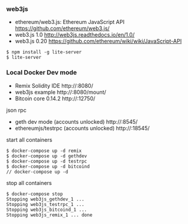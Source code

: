 ### web3js

* ethereum/web3.js: Ethereum JavaScript API https://github.com/ethereum/web3.js/
* web3.js 1.0 http://web3js.readthedocs.io/en/1.0/
* web3.js 0.20 https://github.com/ethereum/wiki/wiki/JavaScript-API

```
$ npm install -g lite-server
$ lite-server
```


### Local Docker Dev mode

* Remix Solidity IDE http://<VMIP>:8080/
* web3js example http://<VMIP>:8080/mount/
* Bitcoin core 0.14.2 http://<VMIP>:12750/

json rpc

* geth dev mode (accounts unlocked) http://<VMIP>:8545/
* ethereumjs/testrpc (accounts unlocked) http://<VMIP>:18545/

start all containers

```
$ docker-compose up -d remix
$ docker-compose up -d gethdev
$ docker-compose up -d testrpc
$ docker-compose up -d bitcoind
// docker-compose up -d
```

stop all containers

```
$ docker-compose stop
Stopping web3js_gethdev_1 ...
Stopping web3js_testrpc_1 ...
Stopping web3js_bitcoind_1 ...
Stopping web3js_remix_1 ... done
```